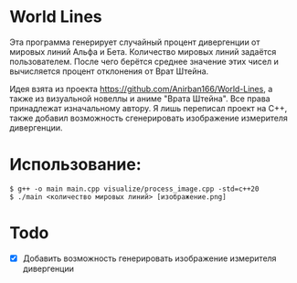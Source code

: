 # World Lines
Эта программа генерирует случайный процент дивергенции от мировых линий Альфа и Бета. Количество мировых линий задаётся пользователем. 
После чего берётся среднее значение этих чисел и вычисляется процент отклонения от Врат Штейна.

Идея взята из проекта https://github.com/Anirban166/World-Lines, а также из визуальной новеллы и аниме "Врата Штейна".
Все права принадлежат изначальному автору. Я лишь переписал проект на C++, также добавил возможность сгенерировать изображение измерителя дивергенции.

# Использование:
```console
$ g++ -o main main.cpp visualize/process_image.cpp -std=c++20
$ ./main <количество мировых линий> [изображение.png]
```

# Todo
- [x] Добавить возможность генерировать изображение измерителя дивергенции

